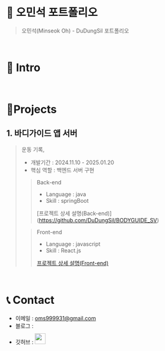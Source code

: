 # 📜 오민석 포트폴리오

> 오민석(Minseok Oh) - DuDungSil 포트폴리오

<br />

# 👋 Intro



<br />

# 📝Projects

## 1. 바디가이드 앱 서버

> 운동 기록, 
>
> - 개발기간 : 2024.11.10 - 2025.01.20
> - 핵심 역할 : 백엔드 서버 구현
>
>> Back-end
>> - Language : java
>> - Skill : springBoot
>> 
>> [프로젝트 상세 설명(Back-end)] (https://github.com/DuDungSil/BODYGUIDE_SV) 
>
>> Front-end
>> - Language : javascript
>> - Skill : React.js
>>
>> [프로젝트 상세 설명(Front-end)](https://github.com/kimphysicsman/MyLittelTrip_frontend_react)

<br />

# 📞 Contact

- 이메일 : oms999931@gmail.com
- 블로그 : 
- 깃허브 : <a href="https://github.com/DuDungSil">
  <img src="https://user-images.githubusercontent.com/68724828/185908612-22f4d219-78a7-4de7-bb02-deecaa63bffa.png" height="28px" style="margin-top: 10px" />
  </a>
